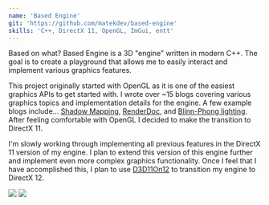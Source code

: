 ```yaml
---
name: 'Based Engine'
git: 'https://github.com/matekdev/based-engine'
skills: 'C++, DirectX 11, OpenGL, ImGui, entt'
---
```


Based on what? Based Engine is a 3D "engine" written in modern C++. The goal is to create a playground that allows me to easily interact and implement various graphics features.

This project originally started with OpenGL as it is one of the easiest graphics APIs to get started with. I wrote over ~15 blogs covering various graphics topics and implementation details for the engine. A few example blogs include... [Shadow Mapping](https://matek.dev/blog/basedlogs-14/), [RenderDoc](https://matek.dev/blog/basedlogs-7/), and [Blinn-Phong lighting](https://matek.dev/blog/basedlogs-13/). After feeling comfortable with OpenGL I decided to make the transition to DirectX 11.

I'm slowly working through implementing all previous features in the DirectX 11 version of my engine. I plan to extend this version of this engine further and implement even more complex graphics functionality. Once I feel that I have accomplished this, I plan to use [D3D11On12](https://github.com/microsoft/D3D11On12) to transition my engine to DirectX 12.

<Img src="ex1.jpg" />

<Img src="ex2.jpg" />
